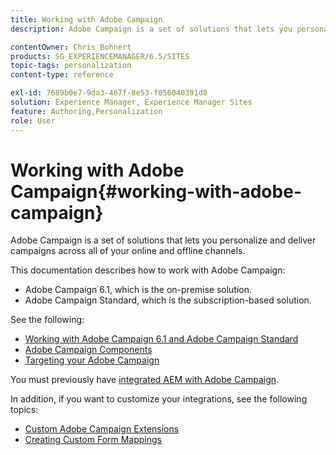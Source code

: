 ```yaml
---
title: Working with Adobe Campaign
description: Adobe Campaign is a set of solutions that lets you personalize and deliver campaigns across all of your online and offline channels.

contentOwner: Chris Bohnert
products: SG_EXPERIENCEMANAGER/6.5/SITES
topic-tags: personalization
content-type: reference

exl-id: 7689b0e7-9da3-467f-8e53-f056040391d8
solution: Experience Manager, Experience Manager Sites
feature: Authoring,Personalization
role: User
---
```

# Working with Adobe Campaign{#working-with-adobe-campaign}

Adobe Campaign is a set of solutions that lets you personalize and deliver campaigns across all of your online and offline channels.

This documentation describes how to work with Adobe Campaign:

* Adobe Campaign 6.1, which is the on-premise solution.
* Adobe Campaign Standard, which is the subscription-based solution.

See the following:

* [Working with Adobe Campaign 6.1 and Adobe Campaign Standard](/help/sites-classic-ui-authoring/classic-personalization-ac-campaign.md)
* [Adobe Campaign Components](/help/sites-classic-ui-authoring/classic-personalization-ac-components.md)
* [Targeting your Adobe Campaign](/help/sites-classic-ui-authoring/classic-personalization-ac-target.md)

You must previously have [integrated AEM with Adobe Campaign](/help/sites-administering/campaign.md).

In addition, if you want to customize your integrations, see the following topics:

* [Custom Adobe Campaign Extensions](/help/sites-developing/extending-campaign-extensions.md)
* [Creating Custom Form Mappings](/help/sites-developing/extending-campaign-form-mapping.md)
